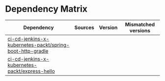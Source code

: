 # Dependency Matrix

Dependency | Sources | Version | Mismatched versions
---------- | ------- | ------- | -------------------
[ci-cd-jenkins-x-kubernetes-packt/spring-boot-http-gradle](https://github.com/ci-cd-jenkins-x-kubernetes-packt/spring-boot-http-gradle.git) |  | []() | 
[ci-cd-jenkins-x-kubernetes-packt/express-hello](https://github.com/ci-cd-jenkins-x-kubernetes-packt/express-hello.git) |  | []() | 
